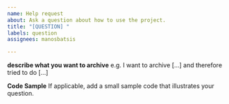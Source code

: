 ```yaml
---
name: Help request
about: Ask a question about how to use the project.
title: "[QUESTION] "
labels: question
assignees: manosbatsis

---
```


**describe what you want to archive**
e.g. I want to archive [...] and therefore tried to do [...]

**Code Sample**
If applicable, add a small sample code that illustrates your question.
